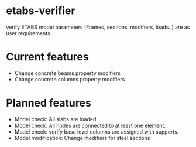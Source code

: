 # etabs-verifier
verify ETABS model parameters (Frames, sections, modifiers, loads..) are as user requirements.  

# Current features
- Change concrete beams property modifiers
- Change concrete columns property modifiers

# Planned features
- Model check: All slabs are loaded.
- Model check: All nodes are connected to at least one element.
- Model check: verify base level columns are assigned with supports.
- Model modification: Change modifiers for steel sections
